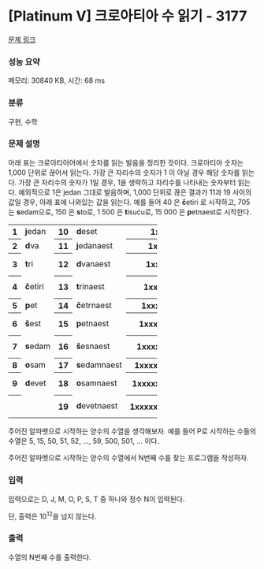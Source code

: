 # [Platinum V] 크로아티아 수 읽기 - 3177 

[문제 링크](https://www.acmicpc.net/problem/3177) 

### 성능 요약

메모리: 30840 KB, 시간: 68 ms

### 분류

구현, 수학

### 문제 설명

<p>아래 표는 크로아티아어에서 숫자를 읽는 발음을 정리한 것이다. 크로아티아 숫자는 1,000 단위로 끊어서 읽는다. 가장 큰 자리수의 숫자가 1 이 아닐 경우 해당 숫자를 읽는다. 가장 큰 자리수의 숫자가 1일 경우, 1을 생략하고 자리수를 나타내는 숫자부터 읽는다. 예외적으로 1은 jedan 그대로 발음하며,  1,000 단위로 끊은 결과가 11과 19 사이의 값일 경우, 아래 표에 나와있는 값을 읽는다. 예를 들어 40 은 <strong>č</strong>etiri 로 시작하고, 705 는 <strong>s</strong>edam으로, 150 은 <strong>s</strong>to로, 1 500 은 <strong>t</strong>isuću로, 15 000 은 <strong>p</strong>etnaest로 시작한다.</p>

<table class="table table-bordered" style="width:60%">
	<tbody>
		<tr>
			<th>1</th>
			<td><strong>j</strong>edan</td>
			<th>10</th>
			<td><strong>d</strong>eset</td>
			<th>1xx</th>
			<td><strong>s</strong>to</td>
		</tr>
		<tr>
			<th>2</th>
			<td><strong>d</strong>va</td>
			<th>11</th>
			<td><strong>j</strong>edanaest</td>
			<th>1xxx</th>
			<td><strong>t</strong>isuću</td>
		</tr>
		<tr>
			<th>3</th>
			<td><strong>t</strong>ri</td>
			<th>12</th>
			<td><strong>d</strong>vanaest</td>
			<th>1xxxx</th>
			<td><strong>d</strong>eset tisuća</td>
		</tr>
		<tr>
			<th>4</th>
			<td><strong>č</strong>etiri</td>
			<th>13</th>
			<td><strong>t</strong>rinaest</td>
			<th>1xxxxx</th>
			<td><strong>s</strong>to tisuća</td>
		</tr>
		<tr>
			<th>5</th>
			<td><strong>p</strong>et</td>
			<th>14</th>
			<td><strong>č</strong>etrnaest</td>
			<th>1xxxxxx</th>
			<td><strong>m</strong>ilijun</td>
		</tr>
		<tr>
			<th>6</th>
			<td><strong>š</strong>est</td>
			<th>15</th>
			<td><strong>p</strong>etnaest</td>
			<th>1xxxxxxx</th>
			<td><strong>d</strong>eset milijuna</td>
		</tr>
		<tr>
			<th>7</th>
			<td><strong>s</strong>edam</td>
			<th>16</th>
			<td><strong>š</strong>esnaest</td>
			<th>1xxxxxxxx</th>
			<td><strong>s</strong>to milijuna</td>
		</tr>
		<tr>
			<th>8</th>
			<td><strong>o</strong>sam</td>
			<th>17</th>
			<td><strong>s</strong>edamnaest</td>
			<th>1xxxxxxxxx</th>
			<td><strong>m</strong>ilijarda</td>
		</tr>
		<tr>
			<th>9</th>
			<td><strong>d</strong>evet</td>
			<th>18</th>
			<td><strong>o</strong>samnaest</td>
			<th>1xxxxxxxxxx</th>
			<td><strong>d</strong>eset milijardi</td>
		</tr>
		<tr>
			<th> </th>
			<td> </td>
			<th>19</th>
			<td><strong>d</strong>evetnaest</td>
			<th>1xxxxxxxxxxx</th>
			<td><strong>s</strong>to milijardi</td>
		</tr>
	</tbody>
</table>

<p>주어진 알파벳으로 시작하는 양수의 수열을 생각해보자. 예를 들어 P로 시작하는 수들의 수열은 5, 15, 50, 51, 52, ..., 59, 500, 501, ... 이다.</p>

<p>주어진 알파벳으로 시작하는 양수의 수열에서 N번째 수를 찾는 프로그램을 작성하자.</p>

### 입력 

 <p>입력으로는 D, J, M, O, P, S, T 중 하나와 정수 N이 입력된다.</p>

<p>단, 출력은 10<sup>12</sup>을 넘지 않는다.</p>

### 출력 

 <p>수열의 N번째 수를 출력한다.</p>

